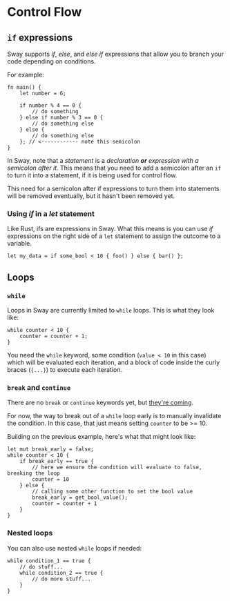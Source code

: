 # Control Flow

## `if` expressions

Sway supports _if_, _else_, and _else if_ expressions that allow you to branch your code depending on conditions.

For example:

```sway
fn main() {
    let number = 6;

    if number % 4 == 0 {
        // do something
    } else if number % 3 == 0 {
        // do something else
    } else {
        // do something else
    }; // <------------ note this semicolon
}
```

In Sway, note that a _statement_ is a _declaration **or** expression with a semicolon after it_. This means that you need to add a semicolon after an `if` to turn it into a statement, if it is being used for control flow.

This need for a semicolon after if expressions to turn them into statements will be removed eventually, but it hasn't been removed yet.

### Using _if_ in a _let_ statement

Like Rust, ifs are expressions in Sway. What this means is you can use _if_ expressions on the right side of a `let` statement to assign the outcome to a variable.

```sway
let my_data = if some_bool < 10 { foo() } else { bar() };
```

## Loops

### `while`

Loops in Sway are currently limited to `while` loops. This is what they look like:

```sway
while counter < 10 {
    counter = counter + 1;
}
```

You need the `while` keyword, some condition (`value < 10` in this case) which will be evaluated each iteration, and a block of code inside the curly braces (`{...}`) to execute each iteration.

### `break` and `continue`

There are no `break` or `continue` keywords yet, but [they're coming](https://github.com/FuelLabs/sway/issues/587).

For now, the way to break out of a `while` loop early is to manually invalidate the condition. In this case, that just means setting `counter` to be >= 10.

Building on the previous example, here's what that might look like:

```sway
let mut break_early = false;
while counter < 10 {
    if break_early == true {
        // here we ensure the condition will evaluate to false, breaking the loop
        counter = 10
    } else {
        // calling some other function to set the bool value
        break_early = get_bool_value();
        counter = counter + 1
    }
}
```

### Nested loops

You can also use nested `while` loops if needed:

```sway
while condition_1 == true {
    // do stuff...
    while condition_2 == true {
        // do more stuff...
    }
}
```
